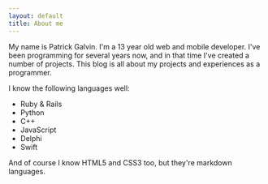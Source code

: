 ```yaml
---
layout: default
title: About me
---
```


My name is Patrick Galvin. I'm a 13 year old web and mobile developer. I've been programming for several years now, and in that time I've created a number of projects. This blog is all about my projects and experiences as a programmer.

I know the following languages well:

- Ruby & Rails
- Python
- C++
- JavaScript
- Delphi
- Swift

And of course I know HTML5 and CSS3 too, but they're markdown languages.
